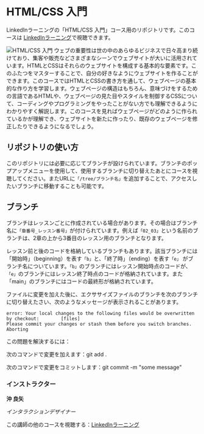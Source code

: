 # HTML/CSS 入門
LinkedInラーニングの「HTML/CSS 入門」コース用のリポジトリです。このコースは [LinkedInラーニング][lil-course-url]で視聴できます。

![HTML/CSS 入門][lil-thumbnail-url]
ウェブの重要性は世の中のあらゆるビジネスで日々高まり続けており、集客や販売などさまざまなシーンでウェブサイトが大いに活用されています。HTMLとCSSはそれらのウェブサイトを構成する基本的な要素です。このふたつをマスターすることで、自分の好きなようにウェブサイトを作ることができます。このコースではHTMLとCSSの書き方を通して、ウェブページの基本的な作り方を学習します。ウェブページの構造はもちろん、意味づけをするための言語であるHTMLや、ウェブページの見た目やスタイルを制御するCSSについて、コーディングやプログラミングをやったことがない方でも理解できるようにわかりやすく解説します。このコースを見ればウェブページがどのように作られているかが理解でき、ウェブサイトを新たに作ったり、既存のウェブページを修正したりできるようになるでしょう。

## リポジトリの使い方
このリポジトリには必要に応じてブランチが設けられています。ブランチのポップアップメニューを使用して、使用するブランチに切り替えたあとにコースを視聴してください。またURLに`「/tree/ブランチ名」`を追加することで、アクセスしたいブランチに移動することも可能です。

## ブランチ
ブランチはレッスンごとに作成されている場合があります。その場合はブランチ名に`「章番号_レッスン番号」`が付けられています。例えば`「02_03」`という名前のブランチは、2章の上から3番目のレッスン用のブランチとなります。

レッスン前と後のコードを格納しているブランチもあります。該当ブランチには「開始時」（beginning）を表す`「b」`と、「終了時」（ending）を表す`「e」` がブランチ名についています。`「b」`のブランチにはレッスン開始時点のコードが、`「e」`のブランチにはレッスン終了時点のコードが格納されています。また「main」のブランチにはコードの最終形が格納されています。

ファイルに変更を加えた後に、エクササイズファイルのブランチを次のブランチに切り替えたさい、次のようなメッセージが表示されることがあります。

    error: Your local changes to the following files would be overwritten by checkout:        [files]
    Please commit your changes or stash them before you switch branches.
    Aborting

この問題を解決するには：
	
次のコマンドで変更を加えます：git add .

次のコマンドで変更をコミットします：git commit -m "some message"

### インストラクター

**沖 良矢**

_インタラクションデザイナー_

この講師の他のコースを視聴する：[LinkedInラーニング](https://www.linkedin.com/learning/instructors/8515347)


[0]: # (Replace these placeholder URLs with actual course URLs)

[lil-course-url]: https://www.linkedin.com/learning/
[lil-thumbnail-url]: http://

